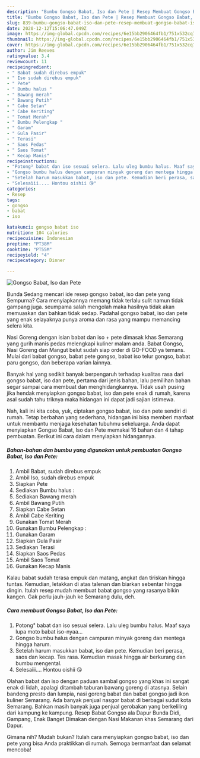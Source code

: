 ```yaml
---
description: "Bumbu Gongso Babat, Iso dan Pete | Resep Membuat Gongso Babat, Iso dan Pete Yang Bikin Ngiler"
title: "Bumbu Gongso Babat, Iso dan Pete | Resep Membuat Gongso Babat, Iso dan Pete Yang Bikin Ngiler"
slug: 839-bumbu-gongso-babat-iso-dan-pete-resep-membuat-gongso-babat-iso-dan-pete-yang-bikin-ngiler
date: 2020-12-12T15:06:47.049Z
image: https://img-global.cpcdn.com/recipes/6e15bb2906464fb1/751x532cq70/gongso-babat-iso-dan-pete-foto-resep-utama.jpg
thumbnail: https://img-global.cpcdn.com/recipes/6e15bb2906464fb1/751x532cq70/gongso-babat-iso-dan-pete-foto-resep-utama.jpg
cover: https://img-global.cpcdn.com/recipes/6e15bb2906464fb1/751x532cq70/gongso-babat-iso-dan-pete-foto-resep-utama.jpg
author: Jim Reeves
ratingvalue: 3.4
reviewcount: 11
recipeingredient:
- " Babat sudah direbus empuk"
- " Iso sudah direbus empuk"
- " Pete"
- " Bumbu halus "
- " Bawang merah"
- " Bawang Putih"
- " Cabe Setan"
- " Cabe Keriting"
- " Tomat Merah"
- " Bumbu Pelengkap "
- " Garam"
- " Gula Pasir"
- " Terasi"
- " Saos Pedas"
- " Saos Tomat"
- " Kecap Manis"
recipeinstructions:
- "Potong² babat dan iso sesuai selera. Lalu uleg bumbu halus. Maaf saya lupa moto babat iso-nyaa..."
- "Gongso bumbu halus dengan campuran minyak goreng dan mentega hingga harum."
- "Setelah harum masukkan babat, iso dan pete. Kemudian beri perasa, saos dan kecap. Tes rasa. Kemudian masak hingga air berkurang dan bumbu mengental."
- "Selesaìii.... Hontou oishii 😘"
categories:
- Resep
tags:
- gongso
- babat
- iso

katakunci: gongso babat iso 
nutrition: 104 calories
recipecuisine: Indonesian
preptime: "PT38M"
cooktime: "PT55M"
recipeyield: "4"
recipecategory: Dinner

---
```



![Gongso Babat, Iso dan Pete](https://img-global.cpcdn.com/recipes/6e15bb2906464fb1/751x532cq70/gongso-babat-iso-dan-pete-foto-resep-utama.jpg)

Bunda Sedang mencari ide resep gongso babat, iso dan pete yang Sempurna? Cara menyiapkannya memang tidak terlalu sulit namun tidak gampang juga. seumpama salah mengolah maka hasilnya tidak akan memuaskan dan bahkan tidak sedap. Padahal gongso babat, iso dan pete yang enak selayaknya punya aroma dan rasa yang mampu memancing selera kita.

Nasi Goreng dengan isian babat dan iso + pete dimasak khas Semarang yang gurih manis pedas melengkapi kuliner malam anda. Babat Gongso, Nasi Goreng dan Mangut belut sudah siap order di GO-FOOD ya temans. Mulai dari babat gongso, babat pete gongso, babat iso telur gongso, babat paru gongso, dan beberapa varian lainnya.

Banyak hal yang sedikit banyak berpengaruh terhadap kualitas rasa dari gongso babat, iso dan pete, pertama dari jenis bahan, lalu pemilihan bahan segar sampai cara membuat dan menghidangkannya. Tidak usah pusing jika hendak menyiapkan gongso babat, iso dan pete enak di rumah, karena asal sudah tahu triknya maka hidangan ini dapat jadi sajian istimewa.


Nah, kali ini kita coba, yuk, ciptakan gongso babat, iso dan pete sendiri di rumah. Tetap berbahan yang sederhana, hidangan ini bisa memberi manfaat untuk membantu menjaga kesehatan tubuhmu sekeluarga. Anda dapat menyiapkan Gongso Babat, Iso dan Pete memakai 16 bahan dan 4 tahap pembuatan. Berikut ini cara dalam menyiapkan hidangannya.

<!--inarticleads1-->

##### Bahan-bahan dan bumbu yang digunakan untuk pembuatan Gongso Babat, Iso dan Pete:

1. Ambil  Babat, sudah direbus empuk
1. Ambil  Iso, sudah direbus empuk
1. Siapkan  Pete
1. Sediakan  Bumbu halus :
1. Sediakan  Bawang merah
1. Ambil  Bawang Putih
1. Siapkan  Cabe Setan
1. Ambil  Cabe Keriting
1. Gunakan  Tomat Merah
1. Gunakan  Bumbu Pelengkap :
1. Gunakan  Garam
1. Siapkan  Gula Pasir
1. Sediakan  Terasi
1. Siapkan  Saos Pedas
1. Ambil  Saos Tomat
1. Gunakan  Kecap Manis


Kalau babat sudah terasa empuk dan matang, angkat dan tiriskan hingga tuntas. Kemudian, letakkan di atas talenan dan biarkan sebentar hingga dingin. Itulah resep mudah membuat babat gongso yang rasanya bikin kangen. Gak perlu jauh-jauh ke Semarang dulu, deh. 

<!--inarticleads2-->

##### Cara membuat Gongso Babat, Iso dan Pete:

1. Potong² babat dan iso sesuai selera. Lalu uleg bumbu halus. Maaf saya lupa moto babat iso-nyaa...
1. Gongso bumbu halus dengan campuran minyak goreng dan mentega hingga harum.
1. Setelah harum masukkan babat, iso dan pete. Kemudian beri perasa, saos dan kecap. Tes rasa. Kemudian masak hingga air berkurang dan bumbu mengental.
1. Selesaìii.... Hontou oishii 😘


Olahan babat dan iso dengan paduan sambal gongso yang khas ini sangat enak di lidah, apalagi ditambah taburan bawang goreng di atasnya. Selain bandeng presto dan lumpia, nasi goreng babat dan babat gongso jadi ikon kuliner Semarang. Ada banyak penjual nasgor babat di berbagai sudut kota Semarang. Bahkan masih banyak juga penjual gerobakan yang berkeliling dari kampung ke kampung. Resep Babat Gongso ala Dapur Bunda Didi, Gampang, Enak Banget Dimakan dengan Nasi Makanan khas Semarang dari Dapur. 

Gimana nih? Mudah bukan? Itulah cara menyiapkan gongso babat, iso dan pete yang bisa Anda praktikkan di rumah. Semoga bermanfaat dan selamat mencoba!
